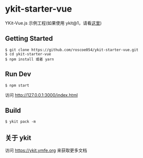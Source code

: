 # ykit-starter-vue
YKit-Vue.js 示例工程(如果使用 ykit@1，请看[这里](https://github.com/roscoe054/ykit-starter-vue/tree/ykit-v1))

## Getting Started
```
$ git clone https://github.com/roscoe054/ykit-starter-vue.git
$ cd ykit-starter-vue
$ npm install 或者 yarn
```

## Run Dev
```
$ npm start
```
访问 http://127.0.0.1:3000/index.html

## Build
```
$ ykit pack -m
```

## 关于 ykit
访问 https://ykit.ymfe.org 来获取更多文档
